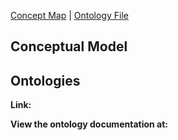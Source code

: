 [Concept Map](#conceptual-model) | [Ontology File](#ontologies)

## Conceptual Model

## Ontologies

**Link:**

**View the ontology documentation at:**
